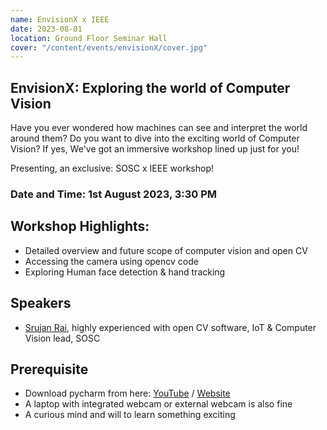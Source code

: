 ```yaml
---
name: EnvisionX x IEEE
date: 2023-08-01
location: Ground Floor Seminar Hall
cover: "/content/events/envisionX/cover.jpg"
---
```


## EnvisionX: Exploring the world of Computer Vision

Have you ever wondered how machines can see and interpret the world around them? Do you want to dive into the exciting world of Computer Vision? If yes, We've got an immersive workshop lined up just for you!

Presenting, an exclusive: SOSC x IEEE workshop!

### Date and Time: 1st August 2023, 3:30 PM

## Workshop Highlights:

- Detailed overview and future scope of computer vision and open CV
- Accessing the camera using opencv code
- Exploring Human face detection & hand tracking

## Speakers

- [Srujan Rai](https://www.linkedin.com/in/srujan-rai/), highly experienced with open CV software, IoT & Computer Vision lead, SOSC

## Prerequisite

- Download pycharm from here: [YouTube](https://youtu.be/MJJpL9EmJBs) / [Website](https://www.jetbrains.com/pycharm/download/?section=windows#section=windows)
- A laptop with integrated webcam or external webcam is also fine
- A curious mind and will to learn something exciting
